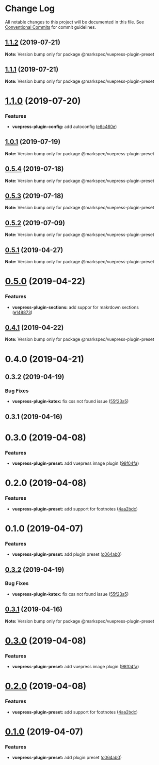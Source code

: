 # Change Log

All notable changes to this project will be documented in this file.
See [Conventional Commits](https://conventionalcommits.org) for commit guidelines.

## [1.1.2](https://github.com/stasson/markspec/compare/@markspec/vuepress-plugin-preset@1.1.1...@markspec/vuepress-plugin-preset@1.1.2) (2019-07-21)

**Note:** Version bump only for package @markspec/vuepress-plugin-preset





## [1.1.1](https://github.com/stasson/markspec/compare/@markspec/vuepress-plugin-preset@1.1.0...@markspec/vuepress-plugin-preset@1.1.1) (2019-07-21)

**Note:** Version bump only for package @markspec/vuepress-plugin-preset





# [1.1.0](https://github.com/stasson/markspec/compare/@markspec/vuepress-plugin-preset@1.0.1...@markspec/vuepress-plugin-preset@1.1.0) (2019-07-20)


### Features

* **vuepress-plugin-config:** add autoconfig ([e6c460e](https://github.com/stasson/markspec/commit/e6c460e))





## [1.0.1](https://github.com/stasson/markspec/compare/@markspec/vuepress-plugin-preset@1.0.0...@markspec/vuepress-plugin-preset@1.0.1) (2019-07-19)

**Note:** Version bump only for package @markspec/vuepress-plugin-preset





## [0.5.4](https://github.com/stasson/markspec/compare/@markspec/vuepress-plugin-preset@0.5.3...@markspec/vuepress-plugin-preset@0.5.4) (2019-07-18)

**Note:** Version bump only for package @markspec/vuepress-plugin-preset





## [0.5.3](https://github.com/stasson/markspec/compare/@markspec/vuepress-plugin-preset@0.5.2...@markspec/vuepress-plugin-preset@0.5.3) (2019-07-18)

**Note:** Version bump only for package @markspec/vuepress-plugin-preset





## [0.5.2](https://github.com/stasson/markspec/compare/@markspec/vuepress-plugin-preset@0.5.1...@markspec/vuepress-plugin-preset@0.5.2) (2019-07-09)

**Note:** Version bump only for package @markspec/vuepress-plugin-preset





## [0.5.1](https://github.com/stasson/markspec/compare/@markspec/vuepress-plugin-preset@0.5.0...@markspec/vuepress-plugin-preset@0.5.1) (2019-04-27)

**Note:** Version bump only for package @markspec/vuepress-plugin-preset





# [0.5.0](https://github.com/stasson/markspec/compare/@markspec/vuepress-plugin-preset@0.4.1...@markspec/vuepress-plugin-preset@0.5.0) (2019-04-22)


### Features

* **vuepress-plugin-sections:** add suppor for makrdown sections ([e148873](https://github.com/stasson/markspec/commit/e148873))





## [0.4.1](https://github.com/stasson/markspec/compare/@markspec/vuepress-plugin-preset@0.4.0...@markspec/vuepress-plugin-preset@0.4.1) (2019-04-22)

**Note:** Version bump only for package @markspec/vuepress-plugin-preset





# 0.4.0 (2019-04-21)



## 0.3.2 (2019-04-19)


### Bug Fixes

* **vuepress-plugin-katex:** fix css not found issue ([55f23a5](https://github.com/stasson/markspec/commit/55f23a5))



## 0.3.1 (2019-04-16)



# 0.3.0 (2019-04-08)


### Features

* **vuepress-plugin-preset:** add vuepress image plugin ([98f04fa](https://github.com/stasson/markspec/commit/98f04fa))



# 0.2.0 (2019-04-08)


### Features

* **vuepress-plugin-preset:** add support for footnotes ([4aa2bdc](https://github.com/stasson/markspec/commit/4aa2bdc))



# 0.1.0 (2019-04-07)


### Features

* **vuepress-plugin-preset:** add plugin preset ([c064ab0](https://github.com/stasson/markspec/commit/c064ab0))





## [0.3.2](https://github.com/stasson/markspec/compare/v0.3.1...v0.3.2) (2019-04-19)


### Bug Fixes

* **vuepress-plugin-katex:** fix css not found issue ([55f23a5](https://github.com/stasson/markspec/commit/55f23a5))





## [0.3.1](https://github.com/stasson/markspec/compare/v0.3.0...v0.3.1) (2019-04-16)

**Note:** Version bump only for package @markspec/vuepress-plugin-preset





# [0.3.0](https://github.com/stasson/markspec/compare/v0.2.0...v0.3.0) (2019-04-08)


### Features

* **vuepress-plugin-preset:** add vuepress image plugin ([98f04fa](https://github.com/stasson/markspec/commit/98f04fa))





# [0.2.0](https://github.com/stasson/markspec/compare/v0.1.0...v0.2.0) (2019-04-08)


### Features

* **vuepress-plugin-preset:** add support for footnotes ([4aa2bdc](https://github.com/stasson/markspec/commit/4aa2bdc))





# [0.1.0](https://github.com/stasson/markspec/compare/v0.0.1...v0.1.0) (2019-04-07)


### Features

* **vuepress-plugin-preset:** add plugin preset ([c064ab0](https://github.com/stasson/markspec/commit/c064ab0))
